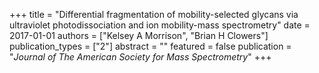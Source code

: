 +++
title = "Differential fragmentation of mobility-selected glycans via ultraviolet photodissociation and ion mobility-mass spectrometry"
date = 2017-01-01
authors = ["Kelsey A Morrison", "Brian H Clowers"]
publication_types = ["2"]
abstract = ""
featured = false
publication = "*Journal of The American Society for Mass Spectrometry*"
+++

